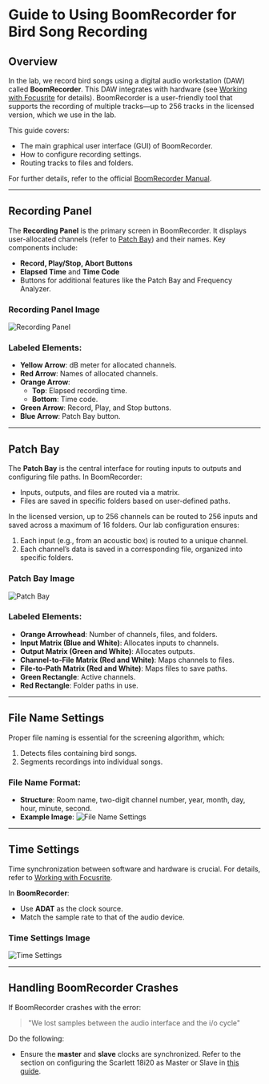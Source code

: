# Guide to Using BoomRecorder for Bird Song Recording

## Overview
In the lab, we record bird songs using a digital audio workstation (DAW) called **BoomRecorder**. This DAW integrates with hardware (see [Working with Focusrite](https://github.com/NeuralSyntaxLab/lab-handbook/blob/Ido_Lab-handbook/Sound%20recording/Working%20with%20Focusrite.md) for details). BoomRecorder is a user-friendly tool that supports the recording of multiple tracks—up to 256 tracks in the licensed version, which we use in the lab.

This guide covers:
- The main graphical user interface (GUI) of BoomRecorder.
- How to configure recording settings.
- Routing tracks to files and folders.

For further details, refer to the official [BoomRecorder Manual](https://github.com/user-attachments/files/18251557/BoomRecorderManual.pdf).

---

## Recording Panel
The **Recording Panel** is the primary screen in BoomRecorder. It displays user-allocated channels (refer to [Patch Bay](#patch-bay)) and their names. Key components include:
- **Record, Play/Stop, Abort Buttons**
- **Elapsed Time** and **Time Code**
- Buttons for additional features like the Patch Bay and Frequency Analyzer.

### Recording Panel Image
![Recording Panel](https://github.com/user-attachments/assets/9385abc7-a338-4eb9-abe8-dfe2a7c93e7c)

### Labeled Elements:
- **Yellow Arrow**: dB meter for allocated channels.
- **Red Arrow**: Names of allocated channels.
- **Orange Arrow**: 
  - **Top**: Elapsed recording time.
  - **Bottom**: Time code.
- **Green Arrow**: Record, Play, and Stop buttons.
- **Blue Arrow**: Patch Bay button.

---

## Patch Bay
The **Patch Bay** is the central interface for routing inputs to outputs and configuring file paths. In BoomRecorder:
- Inputs, outputs, and files are routed via a matrix.
- Files are saved in specific folders based on user-defined paths.

In the licensed version, up to 256 channels can be routed to 256 inputs and saved across a maximum of 16 folders. Our lab configuration ensures:
1. Each input (e.g., from an acoustic box) is routed to a unique channel.
2. Each channel’s data is saved in a corresponding file, organized into specific folders.

### Patch Bay Image
![Patch Bay](https://github.com/user-attachments/assets/fd08e456-0ddf-4d85-a3ee-eadc18b0408d)

### Labeled Elements:
- **Orange Arrowhead**: Number of channels, files, and folders.
- **Input Matrix (Blue and White)**: Allocates inputs to channels.
- **Output Matrix (Green and White)**: Allocates outputs.
- **Channel-to-File Matrix (Red and White)**: Maps channels to files.
- **File-to-Path Matrix (Red and White)**: Maps files to save paths.
- **Green Rectangle**: Active channels.
- **Red Rectangle**: Folder paths in use.

---

## File Name Settings
Proper file naming is essential for the screening algorithm, which:
1. Detects files containing bird songs.
2. Segments recordings into individual songs.

### File Name Format:
- **Structure**: Room name, two-digit channel number, year, month, day, hour, minute, second.
- **Example Image**:
![File Name Settings](https://github.com/user-attachments/assets/1f99b36b-7f8d-4384-bea0-dfe9127f1164)

---

## Time Settings
Time synchronization between software and hardware is crucial. For details, refer to [Working with Focusrite](https://github.com/NeuralSyntaxLab/lab-handbook/blob/Ido_Lab-handbook/Sound%20recording/Working%20with%20Focusrite.md).

In **BoomRecorder**:
- Use **ADAT** as the clock source.
- Match the sample rate to that of the audio device.

### Time Settings Image
![Time Settings](https://github.com/user-attachments/assets/16149e63-e6e6-47f2-89f7-75dc979e326b)

---

## Handling BoomRecorder Crashes
If BoomRecorder crashes with the error:
> "We lost samples between the audio interface and the i/o cycle"

Do the following:
- Ensure the **master** and **slave** clocks are synchronized. Refer to the section on configuring the Scarlett 18i20 as Master or Slave in [this guide](https://github.com/NeuralSyntaxLab/lab-handbook/blob/Ido_Lab-handbook/Sound%20recording/Working%20with%20Focusrite.md).
